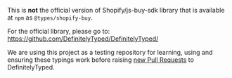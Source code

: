 
This is **not** the official version of Shopify/js-buy-sdk library that is available at `npm` as `@types/shopify-buy`.

For the official library, please go to: https://github.com/DefinitelyTyped/DefinitelyTyped/

We are using this project as a testing repository for learning, using and ensuring these typings work before raising [new Pull Requests](https://github.com/DefinitelyTyped/DefinitelyTyped/pull/28363)
to DefinitelyTyped.
